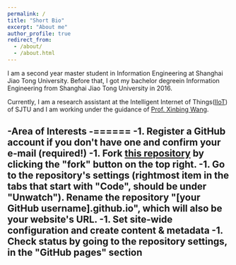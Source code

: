 ```yaml
---
permalink: /
title: "Short Bio"
excerpt: "About me"
author_profile: true
redirect_from: 
  - /about/
  - /about.html
---
```

I am a second year master student in Information Engineering at Shanghai Jiao Tong University. Before that, I got my bachelor degreein Information Engineering from Shanghai Jiao Tong University in 2016.

Currently, I am a research assistant at the Intelligent Internet of Things([IIoT](http://iiot.sjtu.edu.cn)) of SJTU and I am working under the guidance of [Prof. Xinbing Wang](http://iwct.sjtu.edu.cn/Personal/xwang8/index.html). 


-Area of Interests
	-======
-1. Register a GitHub account if you don't have one and confirm your e-mail (required!)
-1. Fork [this repository](https://github.com/academicpages/academicpages.github.io) by clicking the "fork" button on the top right. 
-1. Go to the repository's settings (rightmost item in the tabs that start with "Code", should be under "Unwatch"). Rename the repository "[your GitHub username].github.io", which will also be your website's URL.
-1. Set site-wide configuration and create content & metadata
-1. Check status by going to the repository settings, in the "GitHub pages" section
-
